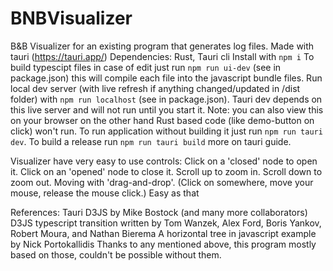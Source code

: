 # BNBVisualizer

B&B Visualizer for an existing program that generates log files.
Made with tauri (https://tauri.app/)
Dependencies: Rust, Tauri cli
Install with `npm i`
To build typescipt files in case of edit just run `npm run ui-dev` (see in package.json) this will compile each file into the javascript bundle files.
Run local dev server (with live refresh if anything changed/updated in /dist folder) with `npm run localhost` (see in package.json). Tauri dev depends on this live server and will not run until you start it. Note: you can also view this on your browser on the other hand Rust based code (like demo-button on click) won't run.
To run application without building it just run `npm run tauri dev`.
To build a release run `npm run tauri build` more on tauri guide.

Visualizer have very easy to use controls:
Click on a 'closed' node to open it.
Click on an 'opened' node to close it.
Scroll up to zoom in.
Scroll down to zoom out.
Moving with 'drag-and-drop'. (Click on somewhere, move your mouse, release the mouse click.)
Easy as that

References:
Tauri
D3JS by Mike Bostock (and many more collaborators)
D3JS typescript transition written by Tom Wanzek, Alex Ford, Boris Yankov, Robert Moura, and Nathan Bierema
A horizontal tree in javascript example by Nick Portokallidis
Thanks to any mentioned above, this program mostly based on those, couldn't be possible without them.